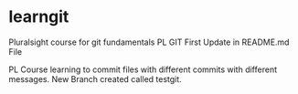 # learngit
Pluralsight course for git fundamentals
PL GIT First Update in README.md File

PL Course learning to commit files with different commits with different messages.
New Branch created called testgit.
